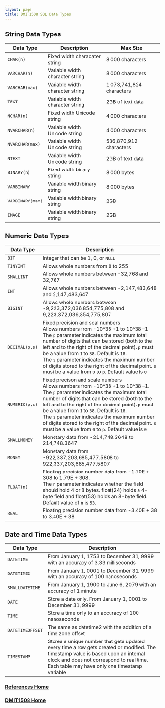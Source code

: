 ```yaml
---
layout: page
title: DMIT1508 SQL Data Types
---
```

## String Data Types

Data Type | Description | Max Size
----------|-------------|---------
`CHAR(n)` | Fixed width characater string | 8,000 characters
`VARCHAR(n)` | Variable width character string | 8,000 characters
`VARCHAR(max)` | Variable width character string | 1,073,741,824 characters
`TEXT` | Variable width character string | 2GB of text data
`NCHAR(n)` | Fixed width Unicode string | 4,000 characters
`NVARCHAR(n)` | Variable width Unicode string | 4,000 characters
`NVARCHAR(max)` | Variable width Unicode string | 536,870,912 characters
`NTEXT` | Variable width Unicode string | 2GB of text data
`BINARY(n)` | Fixed width binary string | 8,000 bytes
`VARBINARY` | Variable width binary string | 8,000 bytes
`VARBINARY(max)` | Variable width binary string | 2GB
`IMAGE` | Variable width binary string | 2GB

## Numeric Data Types

Data Type | Description 
----------|------------
`BIT` | Integer that can be 1, 0, or `NULL`
`TINYINT` | Allows whole numbers from 0 to 255
`SMALLINT` | Allows whole numbers between -32,768 and 32,767
`INT` | Allows whole numbers between -2,147,483,648 and 2,147,483,647
`BIGINT` | Allows whole numbers between -9,223,372,036,854,775,808 and 9,223,372,036,854,775,807
`DECIMAL(p,s)` | Fixed precision and scal numbers<br>Allows numbers from -10^38 +1 to 10^38 –1<br>The `p` parameter indicates the maximum total number of digits that can be stored (both to the left and to the right of the decimal point). `p` must be a value from `1` to `38`. Default is `18`.<br>The `s` parameter indicates the maximum number of digits stored to the right of the decimal point. `s` must be a value from `0` to `p`. Default value is `0`
`NUMERIC(p,s)` | Fixed precison and scale numbers<br>Allows numbers from -10^38 +1 to 10^38 –1.<br>The `p` parameter indicates the maximum total number of digits that can be stored (both to the left and to the right of the decimal point). `p` must be a value from `1` to `38`. Default is `18`.<br>The `s` parameter indicates the maximum number of digits stored to the right of the decimal point. `s` must be a value from `0` to `p`. Default value is `0`
`SMALLMONEY` | Monetary data from -214,748.3648 to 214,748.3647
`MONEY` | Monetary data from -922,337,203,685,477.5808 to 922,337,203,685,477.5807
`FLOAT(n)` | Floating precision number data from -1.79E + 308 to 1.79E + 308.<br>The `n` parameter indicates whether the field should hold 4 or 8 bytes. float(24) holds a 4-byte field and float(53) holds an 8-byte field. Default value of n is `53`.
`REAL` | Floating precision number data from -3.40E + 38 to 3.40E + 38

## Date and Time Data Types

Data Type | Description 
----------|------------
`DATETIME` | From January 1, 1753 to December 31, 9999 with an accuracy of 3.33 milliseconds
`DATETIME2` | From January 1, 0001 to December 31, 9999 with an accuracy of 100 nanoseconds
`SMALLDATETIME` | From January 1, 1900 to June 6, 2079 with an accuracy of 1 minute
`DATE` | Store a date only. From January 1, 0001 to December 31, 9999
`TIME` | Store a time only to an accuracy of 100 nanoseconds
`DATETIMEOFFSET` | The same as datetime2 with the addition of a time zone offset
`TIMESTAMP` | Stores a unique number that gets updated every time a row gets created or modified. The timestamp value is based upon an internal clock and does not correspond to real time. Each table may have only one timestamp variable

### [References Home](references.md)
### [DMIT1508 Home](../)